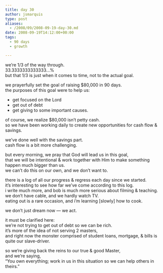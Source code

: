 ```yaml
---
title: day 30
author: jsmarquis
type: post
aliases:
  - /2008/09/2008-09-19-day-30.md
date: 2008-09-19T14:12:00+00:00
tags:
  - 90 days
  - growth

---
```

we&#8217;re 1/3 of the way through.  
33.3333333333333&#8230;%  
but that 1/3 is just when it comes to time, not to the actual goal.

we prayerfully set the goal of raising $80,000 in 90 days.  
the purposes of this goal were to help us:

  * get focused on the Lord
  * get out of debt
  * get giving to some important causes.

of course, we realize $80,000 isn&#8217;t petty cash.  
so we have been working daily to create new opportunities for cash flow & savings.

we&#8217;ve done well with the savings part.  
cash flow is a bit more challenging.

but every morning, we pray that God will lead us in this goal,  
that we will be intentional & work together with Him to make something happen much bigger than us.  
we can&#8217;t do this on our own, and we don&#8217;t want to.

there is a log of all our progress & regress each day since we started.  
it&#8217;s interesting to see how far we&#8217;ve come according to this log.  
i write much more, and bob is much more serious about filming & teaching.  
we don&#8217;t have cable, and we hardly watch TV.  
eating out is a rare occasion, and i&#8217;m learning [slowly] how to cook.

we don&#8217;t just dream now &#8212; we act.

it must be clarified here:  
we&#8217;re not trying to get out of debt so we can be rich.  
it&#8217;s more of the idea of not serving 2 masters,  
and right now the monster comprised of student loans, mortgage, & bills is quite our slave-driver.

so we&#8217;re giving back the reins to our true & good Master,  
and we&#8217;re saying,  
&#8220;You own everything; work in us in this situation so we can help others in theirs.&#8221;